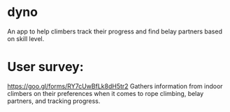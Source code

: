 # dyno
An app to help climbers track their progress and find belay partners based on skill level. 

# User survey: 
https://goo.gl/forms/RY7cUwBfLk8dH5tr2 
Gathers information from indoor climbers on their preferences when it comes to rope climbing, belay partners, and tracking progress. 

